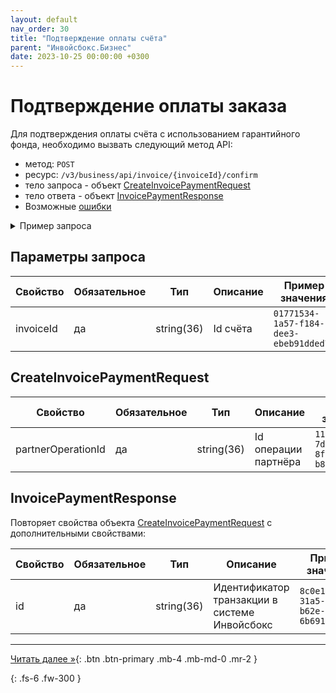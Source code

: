 ```yaml
---
layout: default
nav_order: 30
title: "Подтверждение оплаты счёта"
parent: "Инвойсбокс.Бизнес"
date: 2023-10-25 00:00:00 +0300
---
```


# Подтверждение оплаты заказа

Для подтверждения оплаты счёта с использованием гарантийного фонда, необходимо вызвать следующий метод API:

- метод: `POST`
- ресурс: `/v3/business/api/invoice/{invoiceId}/confirm`
- тело запроса - объект [CreateInvoicePaymentRequest](#createinvoicepaymentrequest)
- тело ответа - объект [InvoicePaymentResponse](#invoicepaymentresponse)
- Возможные [ошибки](/docs/dictionary/error/)

<details>
  <summary>Пример запроса</summary>
<section markdown="1">
``` json
POST /v3/business/api/invoice/{invoiceId}/confirm
Authorization: Bearer b37c4c689295904ed21eee5d9a48d42e
Content-Type: application/json
User-Agent: MyApp 1.0
Accept: application/json
{
    "partnerOperationId" : "117a58b0-7dc9-424c-8f07-b8a865e8bcc7"
}
```
</section>
</details>

## Параметры запроса

| Свойство        | Обязательное | Тип        | Описание       | Пример значения                        |
|-----------------|--------------|------------|----------------|----------------------------------------|
| invoiceId       | да           | string(36) | Id счёта       | `01771534-1a57-f184-dee3-ebeb91dded75` |

## CreateInvoicePaymentRequest

| Свойство           | Обязательное | Тип        | Описание             | Пример значения                        |
|--------------------|--------------|------------|----------------------|----------------------------------------|
| partnerOperationId | да           | string(36) | Id операции партнёра | `117a58b0-7dc9-424c-8f07-b8a865e8bcc7` |

## InvoicePaymentResponse

Повторяет свойства объекта [CreateInvoicePaymentRequest](#createinvoicepaymentrequest) с дополнительными свойствами:

| Свойство   | Обязательное | Тип        | Описание                                      | Пример значения                         |
|------------|--------------|------------|-----------------------------------------------|-----------------------------------------|
| id         | да           | string(36) | Идентификатор транзакции в системе Инвойсбокс | `8c0e116d-31a5-4210-b62e-6b6917851f69`  |


---
[Читать далее &raquo;](/business/schema/){: .btn .btn-primary .mb-4 .mb-md-0 .mr-2 }

{: .fs-6 .fw-300 }
